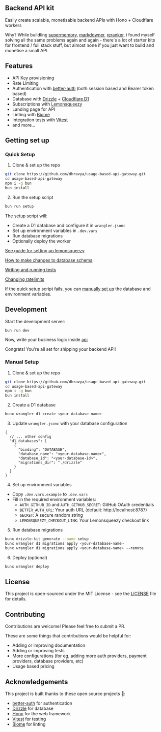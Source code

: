 ## Backend API kit

Easily create scalable, monetisable backend APIs with Hono + Cloudflare workers

Why?
While buildling [supermemory](https://api.supermemory.ai), [markdowner](https://md.dhr.wtf), [reranker](https://reranker.dhr.wtf), i found myself solving all the same problems again and again - there's a lot of starter kits for frontend / full stack stuff, but almost none if you just want to build and monetise a small API.

## Features
- API Key provisioning
- Rate Limiting
- Authentication with [better-auth](https://better-auth.com) (both session based and Bearer token based)
- Database with [Drizzle](https://orm.drizzle.team) + [Cloudflare D1](https://developers.cloudflare.com/d1)
- Subscriptions with [Lemonsqueezy](https://www.lemonsqueezy.com)
- Landing page for API
- Linting with [Biome](https://biomejs.dev)
- Integration tests with [Vitest](https://vitest.dev)
- and more...

## Getting set up

### Quick Setup

1. Clone & set up the repo
```bash
git clone https://github.com/dhravya/usage-based-api-gateway.git
cd usage-based-api-gateway
npm i -g bun
bun install
```

2. Run the setup script
```bash
bun run setup
```

The setup script will:
- Create a D1 database and configure it in `wrangler.jsonc`
- Set up environment variables in `.dev.vars`
- Run database migrations
- Optionally deploy the worker

[See guide for setting up lemonsqueezy](docs/lemonsqueezy.md)

[How to make changes to database schema](docs/drizzle.md)

[Writing and running tests](docs/tests.md)

[Changing ratelimits](docs/ratelimits.md)

If the quick setup script fails, you can [manually set up](#manual-setup) the database and environment variables.


## Development

Start the development server:
```bash
bun run dev
```

Now, write your business logic inside [api](src/api.ts) 

Congrats! You're all set for shipping your backend API!


### Manual Setup

1. Clone & set up the repo
```bash
git clone https://github.com/dhravya/usage-based-api-gateway.git
cd usage-based-api-gateway
npm i -g bun
bun install
```

2. Create a D1 database
```bash
bunx wrangler d1 create <your-database-name>
```

3. Update `wrangler.jsonc` with your database configuration
```jsonc
{
  // ... other config
  "d1_databases": [
    {
      "binding": "DATABASE",
      "database_name": "<your-database-name>",
      "database_id": "<your-database-id>",
      "migrations_dir": "./drizzle"
    }
  ]
}
```

4. Set up environment variables
- Copy `.dev.vars.example` to `.dev.vars`
- Fill in the required environment variables:
  - `AUTH_GITHUB_ID` and `AUTH_GITHUB_SECRET`: GitHub OAuth credentials
  - `BETTER_AUTH_URL`: Your auth URL (default: http://localhost:8787)
  - `SECRET`: A secure random string
  - `LEMONSQUEEZY_CHECKOUT_LINK`: Your Lemonsqueezy checkout link

5. Run database migrations
```bash
bunx drizzle-kit generate --name setup
bunx wrangler d1 migrations apply <your-database-name>
bunx wrangler d1 migrations apply <your-database-name> --remote
```

6. Deploy (optional)
```bash
bunx wrangler deploy
```

## License

This project is open-sourced under the MIT License - see the [LICENSE](LICENSE) file for details.

## Contributing

Contributions are welcome! Please feel free to submit a PR.

These are some things that contributions would be helpful for:
- Adding or improving documentation
- Adding or improving tests
- More configurations (for eg, adding more auth providers, payment providers, database providers, etc)
- Usage based pricing

## Acknowledgements 

This project is built thanks to these open source projects 🙏:

- [better-auth](https://better-auth.com) for authentication
- [Drizzle](https://orm.drizzle.team) for database
- [Hono](https://hono.dev) for the web framework
- [Vitest](https://vitest.dev) for testing
- [Biome](https://biomejs.dev) for linting

